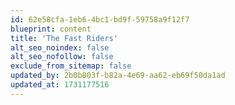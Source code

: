 ```yaml
---
id: 62e58cfa-1eb6-4bc1-bd9f-59758a9f12f7
blueprint: content
title: 'The Fast Riders'
alt_seo_noindex: false
alt_seo_nofollow: false
exclude_from_sitemap: false
updated_by: 2b0b803f-b82a-4e69-aa62-eb69f50da1ad
updated_at: 1731177516
---
```

